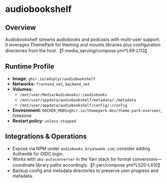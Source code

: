 <!--
title: audiobookshelf
description:
published: true
date: 2025-10-19T08:57:42Z
tags:
editor: markdown
-->

# audiobookshelf

## Overview
Audiobookshelf streams audiobooks and podcasts with multi-user support. It leverages ThemePark for theming and mounts libraries plus configuration directories from the host.【F:media_serving/compose.yml†L69-L113】

## Runtime Profile
- **Image:** `ghcr.io/advplyr/audiobookshelf`
- **Networks:** `frontend_net`, `backend_net`
- **Volumes:**
  - `/mnt/user/Media/Audiobooks/:/audiobooks`
  - `/mnt/user/appdata/audiobookshelf/metadata/:/metadata`
  - `/mnt/user/appdata/audiobookshelf/config/:/config`
- **Environment:** `DOCKER_MODS=ghcr.io/themepark-dev/theme.park:overseer`, timezone
- **Restart policy:** `unless-stopped`

## Integrations & Operations
- Expose via NPM under `audiobooks.bryanwank.com`; consider adding Authentik for OIDC login.
- Works with `abs-autoconverter` in the Yarr stack for format conversions—coordinate library paths accordingly.【F:yarr/compose.yml†L520-L610】
- Backup config and metadata directories to preserve user progress and metadata.
